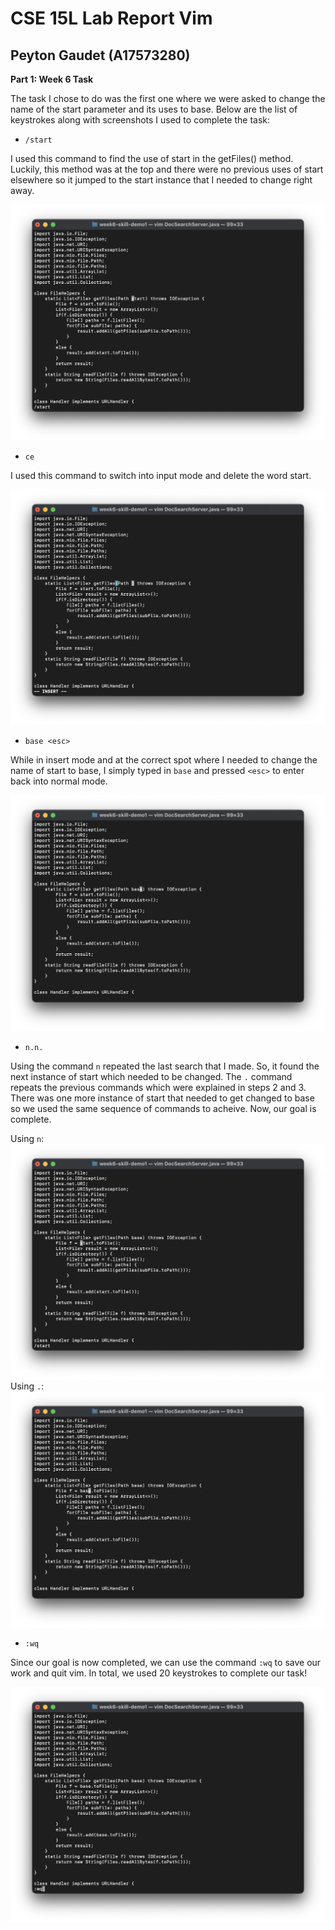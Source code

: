 # CSE 15L Lab Report Vim
## Peyton Gaudet (A17573280)

**Part 1: Week 6 Task**

The task I chose to do was the first one where we were asked to change the name of the start parameter and its uses to base. Below are the list of keystrokes along with screenshots I used to complete the task:

* `/start`

I used this command to find the use of start in the getFiles() method. Luckily, this method was at the top and there were no previous uses of start elsewhere so it jumped to the start instance that I needed to change right away.

![Image](vim.1.1.png)

* `ce`

I used this command to switch into input mode and delete the word start.

![Image](vim.1.2.png)

* `base <esc>`

While in insert mode and at the correct spot where I needed to change the name of start to base, I simply typed in `base` and pressed `<esc>` to enter back into normal mode.

![Image](vim.1.3.png)

* `n.n.`

Using the command `n` repeated the last search that I made. So, it found the next instance of start which needed to be changed. The `.` command repeats the previous commands which were explained in steps 2 and 3. There was one more instance of start that needed to get changed to base so we used the same sequence of commands to acheive. Now, our goal is complete.

Using `n`:
![Image](vim.1.4.1.png)
Using `.`:
![Image](vim.1.4.2.png)

* `:wq`

Since our goal is now completed, we can use the command `:wq` to save our work and quit vim. In total, we used 20 keystrokes to complete our task!

![Image](vim.1.5.png)
